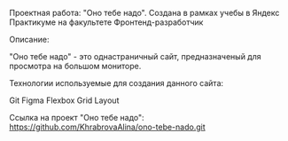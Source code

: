 Проектная работа: "Оно тебе надо". Создана в рамках учебы в Яндекс Практикуме на факультете Фронтенд-разработчик

Описание:

"Оно тебе надо" - это однастраничный сайт, предназначеный для просмотра на большом мониторе.

Технологии используемые для создания данного сайта:

Git
Figma
Flexbox
Grid Layout

Cсылка на проект "Оно тебе надо": https://github.com/KhrabrovaAlina/ono-tebe-nado.git



